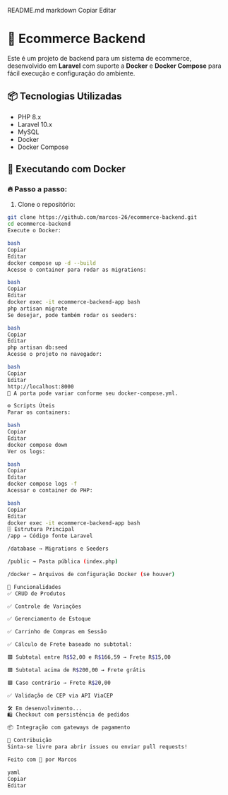 README.md
markdown
Copiar
Editar
# 🛒 Ecommerce Backend

Este é um projeto de backend para um sistema de ecommerce, desenvolvido em **Laravel** com suporte a **Docker** e **Docker Compose** para fácil execução e configuração do ambiente.

## 📦 Tecnologias Utilizadas

- PHP 8.x
- Laravel 10.x
- MySQL
- Docker
- Docker Compose

## 🐳 Executando com Docker

### 🔥 Passo a passo:

1. Clone o repositório:

```bash
git clone https://github.com/marcos-26/ecommerce-backend.git
cd ecommerce-backend
Execute o Docker:

bash
Copiar
Editar
docker compose up -d --build
Acesse o container para rodar as migrations:

bash
Copiar
Editar
docker exec -it ecommerce-backend-app bash
php artisan migrate
Se desejar, pode também rodar os seeders:

bash
Copiar
Editar
php artisan db:seed
Acesse o projeto no navegador:

bash
Copiar
Editar
http://localhost:8000
🔗 A porta pode variar conforme seu docker-compose.yml.

⚙️ Scripts Úteis
Parar os containers:

bash
Copiar
Editar
docker compose down
Ver os logs:

bash
Copiar
Editar
docker compose logs -f
Acessar o container do PHP:

bash
Copiar
Editar
docker exec -it ecommerce-backend-app bash
🗄️ Estrutura Principal
/app → Código fonte Laravel

/database → Migrations e Seeders

/public → Pasta pública (index.php)

/docker → Arquivos de configuração Docker (se houver)

📝 Funcionalidades
✅ CRUD de Produtos

✅ Controle de Variações

✅ Gerenciamento de Estoque

✅ Carrinho de Compras em Sessão

✅ Cálculo de Frete baseado no subtotal:

🟩 Subtotal entre R$52,00 e R$166,59 → Frete R$15,00

🟩 Subtotal acima de R$200,00 → Frete grátis

🟩 Caso contrário → Frete R$20,00

✅ Validação de CEP via API ViaCEP

🛠️ Em desenvolvimento...
🛍️ Checkout com persistência de pedidos

📦 Integração com gateways de pagamento

🤝 Contribuição
Sinta-se livre para abrir issues ou enviar pull requests!

Feito com 💙 por Marcos

yaml
Copiar
Editar
